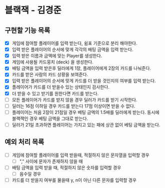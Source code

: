 # 블랙잭 - 김경준

## 구현할 기능 목록

- [x] 게임에 참여할 플레이어를 입력 받는다, 쉼표 기준으로 분리 해야한다.
- [x] 입력 받은 플레이어의 순서에 맞게 각각의 배팅 금액을 입력 받는다.
- [x] 입력 받은 이름과 금액에 맞는 Player를 생성한다.
- [x] 게임에 사용될 카드뭉치 (deck) 을 생성한다.
- [x] 배팅 금액을 입력 받은후 딜러에게 1장, 플레이어에게 2장의 카드를 나눠준다.
- [x] 카드를 받은 사람의 카드 상황을 보여준다.
- [x] 입력 받은 플레이어의 순서에 맞게 카드를 더 받을 것인지의 여부를 입력 받는다.
- [x] 플레이어가 카드를 더 받을수 있는 상태인지 검사한다.
- [x] 더 받을 수 있고 받기를 원한다면 카드를 받는다.
- [ ] 모든 플레이어가 카드를 받지 않을 경우 딜러가 카드를 받기 시작한다.
- [ ] 딜러는 16점 이하일 경우 카드를 받는다 17점 이상이면 받을 수 없다.
- [ ] 플레이어는 처음 2장이 21점일 경우 베팅 금액의 1.5배를 딜러에게 받는다. 동시에 블랙잭인 경우 베팅 금액을 그대로 받는다.
- [ ] 딜러가 21일 초과하면 플레이어는 가지고 있는 패에 상관 없이 베팅 금액을 받는다.

## 예외 처리 목록

- [ ] 게임에 참여할 플레이어를 입력 받을때, 적절하지 않은 문자열을 입력할 경우
  - [ ] "," 사이에 문자가 존재하지 않을 때
- [ ] 배팅 금액을 입력 받을 때, 적절하지 않은 숫자를 입력할 경우
  - [ ] 음수일 경우
- [ ] 카드를 더 받을지 여부를 물을때 y, n이 아닌 다른 문자를 입력할 경우